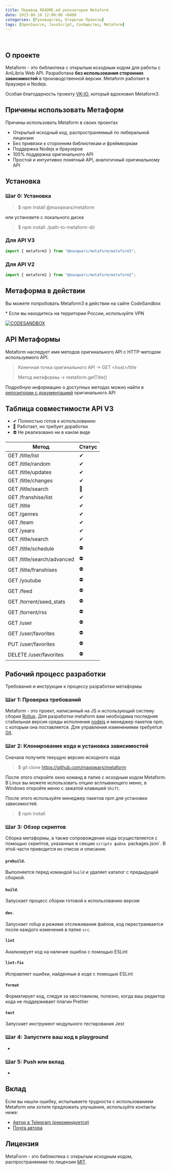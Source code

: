 ```yaml
---
title: Перевод README.md репозитория Metaform
date: 2023-06-10 12:00:00 +0400
categories: [Руководства, Открытые Проекты]
tags: [OpenSource, JavaScript, Сообщество, Metaform]
---
```


<center>
    <img src="https://raw.githubusercontent.com/maxqwars/metaform/main/banner.png" alt="">
</center>

<br>

## О проекте

Metaform - это библиотека с открытым исходным кодом для работы с AniLibria Web API. Разработана **без использования сторонних зависимостей** в производственной версии.
Metaform работает в браузере и Nodejs.

Особая благодарность проекту [VK-IO](https://github.com/negezor/vk-io), который вдохновил Metaform3.


## Причины использовать Метаформ

Причины использовать Metaform в своих проектах

- Открытый исходный код, распространяемый по либеральной лицензии
- Без привязки к сторонним библиотекам и фреймворкам
- Поддержка Nodejs и браузеров
- 100% поддержка оригинального API
- Простой и интуитивно понятный API, аналогичный оригинальному API

## Установка

### Шаг 0: Установка

> $ npm install @maxqwars/metaform

или установите с локального диска

> $ npm install ./path-to-metaform-dir

### Для API V3

```javascript
import { metaform3 } from "@maxqwars/metaform/metaform3";
```

### Для API V2

```javascript
import { metaform2 } from "@maxqwars/metaform/metaform2";
```

## Метаформа в действии

Вы можете попробовать Metaform3 в действии на сайте CodeSandbox

\* Если вы находитесь на территории России, используйте VPN

[![CODESANDBOX](https://raw.githubusercontent.com/maxqwars/metaform/main/play_in_sandbox.png)]()

## API Метаформы

Metaform наследует имя методов оригинального API с HTTP-методом используемого API.

> Конечная точка оригинального API -> GET \<host>/title
>
> Метод метаформы -> metaform.getTitle()

Подробную информацию о доступных методах можно найти в [репозитории с документацией](https://github.com/anilibria/docs) оригинального API

## Таблица совместимости API V3

- ✔ Полностью готов к использованию
- 🔧 Работает, но требует доработки
- ⛔ Не реализовано ни в каком виде

| Метод                      | Статус |
| -------------------------- | ------ |
| GET /title/list            | ✔      |
| GET /title/random          | ✔      |
| GET /title/updates         | ✔      |
| GET /title/changes         | ✔      |
| GET /title/search          | 🔧      |
| GET /franshise/list        | ✔      |
| GET /title                 | ✔      |
| GET /genres                | ✔      |
| GET /team                  | ✔      |
| GET /years                 | ✔      |
| GET /title/search          | ✔      |
| GET /title/schedule        | ⛔      |
| GET /title/search/advanced | ⛔      |
| GET /title/franshises      | ⛔      |
| GET /youtube               | ⛔      |
| GET /feed                  | ⛔      |
| GET /torrent/seed_stats    | ⛔      |
| GET /torrent/rss           | ⛔      |
| GET /user                  | ⛔      |
| GET /user/favorites        | ⛔      |
| PUT /user/favorites        | ⛔      |
| DELETE /user/favorites     | ⛔      |

## Рабочий процесс разработки

Требования и инструкции к процессу разработки метаформы

### Шаг 1: Проверка требований

Metaform - это проект, написанный на JS и использующий систему сборки [Rollup](https://rollupjs.org/). Для разработки metaform вам необходима последняя стабильная версия среды исполнения [nodejs](https://nodejs.org/en) и менеджер пакетов npm, с которым она поставляется. Для управления изменениями требуется [Git](https://git-scm.com/).

### Шаг 2: Клонирование кода и установка зависимостей

Сначала получите текущую версию исходного кода

> $ git clone https://github.com/maxqwars/metaform

После этого откройте окно команд в папке с исходным кодом Metaform. В Linux вы можете использовать опцию всплывающего меню, в Windows откройте меню с зажатой клавишей `Shift`.

После этого используйте менеджер пакетов npm для установки зависимостей.

> $ npm install

### Шаг 3: Обзор скриптов

Сборка метаформы, а также сопровождение кода осуществляется с помощью скриптов, указанных в секции `scripts файла `packages.json`. В этой части приводится их список и описание.

#### `prebuild`.

Выполняется перед командой `build` и удаляет каталог с предыдущей сборкой.

#### `build`.

Запускает процесс сборки готовой к использованию версии

#### `dev`.

Запускает rollup в режиме отслеживания файлов, код перестраивается после каждого изменения в папке `src`.

#### `lint`

Анализирует код на наличие ошибок с помощью ESLint

#### `lint:fix`

Исправляет ошибки, найденные в коде с помощью ESLint

#### `format`

Форматирует код, следуя за хвостовиком, полезно, когда ваш редактор кода не поддерживает плагин Prettier

#### `test`

Запускает инструмент модульного тестирования Jest

### Шаг 4: Запустите ваш код в playground

-

### Шаг 5: Push или вклад

-

## Вклад

Если вы нашли ошибку, испытываете трудности с использованием Metaform или хотите предложить улучшение, используйте контакты ниже:

- [Автор в Telegram (рекомендуется)](https://t.me/maxqwars)
- [Почта автора](mailto:maxqwars@gmail.com?subject=Metaform)

## Лицензия

MetaForm - это библиотека с открытым исходным кодом, распространяемая по лицензии [MIT]().
